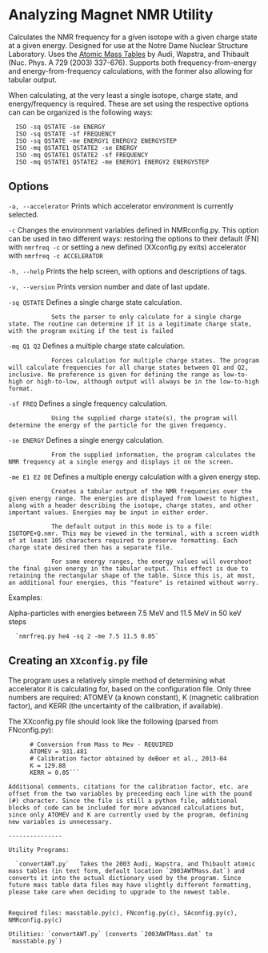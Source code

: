 Analyzing Magnet NMR Utility
============================

Calculates the NMR frequency for a given isotope with a given charge state at a given energy. Designed for use at the Notre Dame Nuclear Structure Laboratory. Uses the [Atomic Mass Tables](http://ie.lbl.gov/toimass.html) by Audi, Wapstra, and Thibault (Nuc. Phys. A 729 (2003) 337-676). Supports both frequency-from-energy and energy-from-frequency calculations, with the former also allowing for tabular output.

When calculating, at the very least a single isotope, charge state, and energy/frequency is required. These are set using the respective options can can be organized is the following ways:
```
  ISO -sq QSTATE -se ENERGY
  ISO -sq QSTATE -sf FREQUENCY
  ISO -sq QSTATE -me ENERGY1 ENERGY2 ENERGYSTEP
  ISO -mq QSTATE1 QSTATE2 -se ENERGY
  ISO -mq QSTATE1 QSTATE2 -sf FREQUENCY
  ISO -mq QSTATE1 QSTATE2 -me ENERGY1 ENERGY2 ENERGYSTEP
```

Options
-------
`-a, --accelerator` Prints which accelerator environment is currently selected.

`-c` Changes the environment variables defined in NMRconfig.py. This option can be used in two different ways: restoring the options to their default (FN) with `nmrfreq -c` or setting a new defined (XXconfig.py exits) accelerator with `nmrfreq -c ACCELERATOR`

`-h, --help` Prints the help screen, with options and descriptions of tags.

`-v, --version` Prints version number and date of last update.



`-sq QSTATE`    Defines a single charge state calculation.

                Sets the parser to only calculate for a single charge state. The routine can determine if it is a legitimate charge state, with the program exiting if the test is failed

`-mq Q1 Q2`     Defines a multiple charge state calculation.

                Forces calculation for multiple charge states. The program will calculate frequencies for all charge states between Q1 and Q2, inclusive. No preference is given for defining the range as low-to-high or high-to-low, although output will always be in the low-to-high format.

`-sf FREQ`      Defines a single frequency calculation.

                Using the supplied charge state(s), the program will determine the energy of the particle for the given frequency.

`-se ENERGY`    Defines a single energy calculation.

                From the supplied information, the program calculates the NMR frequency at a single energy and displays it on the screen.

`-me E1 E2 DE`  Defines a multiple energy calculation with a given energy step.

                Creates a tabular output of the NMR frequencies over the given energy range. The energies are displayed from lowest to highest, along with a header describing the isotope, charge states, and other important values. Energies may be input in either order.

                The default output in this mode is to a file: ISOTOPE+Q.nmr. This may be viewed in the terminal, with a screen width of at least 105 characters required to preserve formatting. Each charge state desired then has a separate file.

                For some energy ranges, the energy values will overshoot the final given energy in the tabular output. This effect is due to retaining the rectangular shape of the table. Since this is, at most, an additional four energies, this "feature" is retained without worry.

Examples:

  Alpha-particles with energies between 7.5 MeV and 11.5 MeV in 50 keV steps

      `nmrfreq.py he4 -sq 2 -me 7.5 11.5 0.05`


Creating an `XXconfig.py` file
------------------------------

The program uses a relatively simple method of determining what accelerator it is calculating for, based on the configuration file. Only three numbers are required: ATOMEV (a known constant), K (magnetic calibration factor), and KERR (the uncertainty of the calibration, if available).

  The XXconfig.py file should look like the following (parsed from FNconfig.py):
```# Updated 2013-04-29 - Mike Moran (mmoran9@nd.edu)
      # Conversion from Mass to Mev - REQUIRED
      ATOMEV = 931.481
      # Calibration factor obtained by deBoer et al., 2013-04
      K = 129.88
      KERR = 0.05```

Additional comments, citations for the calibration factor, etc. are offset from the two variables by preceeding each line with the pound (#) character. Since the file is still a python file, additional blocks of code can be included for more advanced calculations but, since only ATOMEV and K are currently used by the program, defining new variables is unnecessary.

---------------

Utility Programs:

  `convertAWT.py`   Takes the 2003 Audi, Wapstra, and Thibault atomic mass tables (in text form, default location `2003AWTMass.dat`) and converts it into the actual dictionary used by the program. Since future mass table data files may have slightly different formatting, please take care when deciding to upgrade to the newest table.


Required files: masstable.py(c), FNconfig.py(c), SAconfig.py(c), NMRconfig.py(c)

Utilities: `convertAWT.py` (converts `2003AWTMass.dat` to `masstable.py`)
